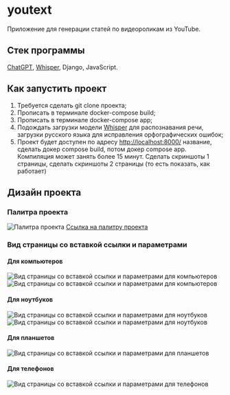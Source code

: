# youtext
Приложение для генерации статей по видеороликам из YouTube.

## Стек программы
[ChatGPT](https://platform.openai.com/docs/guides/gpt/chat-completions-api), [Whisper](https://github.com/openai/whisper), Django, JavaScript.

## Как запустить проект
1. Требуется сделать git clone проекта;
2. Прописать в терминале docker-compose build;
3. Прописать в терминале docker-compose app;
4. Подождать загрузки модели [Whisper](https://github.com/openai/whisper) для распознавания речи, загрузки русского языка для исправления орфографических ошибок;
5. Проект будет доступен по адресу [http://localhost:8000/](http://localhost:8000/)
название, сделать докер compose build, потом докер compose app. Компиляция может занять более 15 минут. Сделать скриншоты 1 страницы, сделать скриншоты 2 страницы (то есть показать, как работает)
## Дизайн проекта
### Палитра проекта
![Палитра проекта](https://i.imgur.com/iAV7ysi.png)
[Ссылка на палитру проекта](https://coolors.co/palette/202020-0e0e0e-1a1a1a-ffffff)

### Вид страницы со вставкой ссылки и параметрами
#### Для компьютеров
![Вид страницы со вставкой ссылки и параметрами для компьютеров](https://i.imgur.com/JhM3Iw2.png)
![Вид страницы со вставкой ссылки и параметрами для компьютеров](https://i.imgur.com/FmF8RkE.png)
#### Для ноутбуков
![Вид страницы со вставкой ссылки и параметрами для ноутбуков](https://i.imgur.com/ky5KuIh.png)
![Вид страницы со вставкой ссылки и параметрами для ноутбуков](https://i.imgur.com/gVnelUh.png)
#### Для планшетов
![Вид страницы со вставкой ссылки и параметрами для планшетов](https://i.imgur.com/XhfxVmw.png)
#### Для телефонов
![Вид страницы со вставкой ссылки и параметрами для телефонов](https://i.imgur.com/Ar9Ye01.png)
